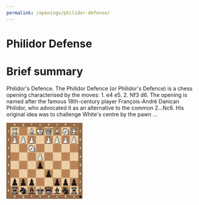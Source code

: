 ```yaml
---
permalink: /openings/philidor-defense/
---
```

Philidor Defense
================

# Brief summary


Philidor's Defence. The Philidor Defence (or Philidor's Defence) is a chess opening characterised by the moves: 1. e4 e5. 2. Nf3 d6. The opening is named after the famous 18th-century player François-André Danican Philidor, who advocated it as an alternative to the common 2...Nc6. His original idea was to challenge White's centre by the pawn ...

<img src="/img/Philidor Defense.jpg" width="200"/>

